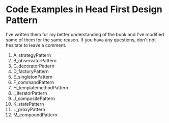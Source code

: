 # Code Examples in Head First Design Pattern

I've written them for my better understanding of the book and I've modified some of them for the same reason. If you hava any questions, don't not hesitate to leave a comment.
 
1. A_strategyPattern
2. B_observatorPattern	
3. C_decoratorPattern	
4. D_factoryPattern	
5. E_singletonPattern	
6. F_commandPattern	
7. H_templatemethodPattern	
8. I_iteratorPattern	
9. J_compositePattern	
10. K_statePattern	
11. L_proxyPattern	
12. M_compoundPattern
